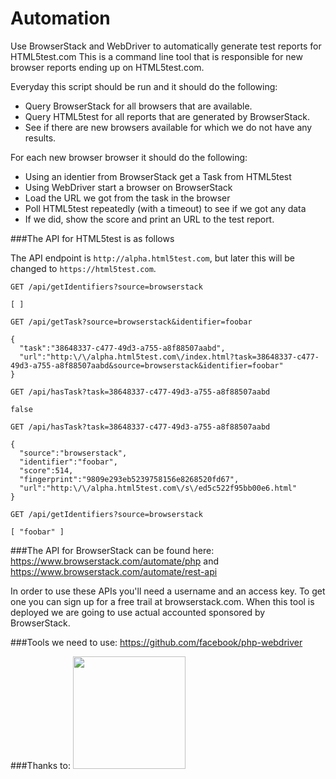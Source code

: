 # Automation
Use BrowserStack and WebDriver to automatically generate test reports for HTML5test.com
This is a command line tool that is responsible for new browser reports ending up on HTML5test.com. 

Everyday this script should be run and it should do the following:

* Query BrowserStack for all browsers that are available.
* Query HTML5test for all reports that are generated by BrowserStack.
* See if there are new browsers available for which we do not have any results.
 
For each new browser browser it should do the following:

* Using an identier from BrowserStack get a Task from HTML5test
* Using WebDriver start a browser on BrowserStack 
* Load the URL we got from the task in the browser
* Poll HTML5test repeatedly (with a timeout) to see if we got any data
* If we did, show the score and print an URL to the test report.



###The API for HTML5test is as follows

The API endpoint is `http://alpha.html5test.com`, but later this will be changed to `https://html5test.com`.

````
GET /api/getIdentifiers?source=browserstack

[ ]
````

````
GET /api/getTask?source=browserstack&identifier=foobar

{
  "task":"38648337-c477-49d3-a755-a8f88507aabd",
  "url":"http:\/\/alpha.html5test.com\/index.html?task=38648337-c477-49d3-a755-a8f88507aabd&source=browserstack&identifier=foobar"
}
````

````
GET /api/hasTask?task=38648337-c477-49d3-a755-a8f88507aabd

false
````

````
GET /api/hasTask?task=38648337-c477-49d3-a755-a8f88507aabd

{
  "source":"browserstack",
  "identifier":"foobar",
  "score":514,
  "fingerprint":"9809e293eb5239758156e8268520fd67",
  "url":"http:\/\/alpha.html5test.com\/s\/ed5c522f95bb00e6.html"
}
````

````
GET /api/getIdentifiers?source=browserstack

[ "foobar" ]
````

###The API for BrowserStack can be found here:
https://www.browserstack.com/automate/php and 
https://www.browserstack.com/automate/rest-api

In order to use these APIs you'll need a username and an access key. To get one you can sign up for a free trail at browserstack.com. When this tool is deployed we are going to use actual accounted sponsored by BrowserStack.

###Tools we need to use:
https://github.com/facebook/php-webdriver


###Thanks to:
<a href="https://www.browserstack.com"><img src="https://html5te.st/assets/browserstack.svg" width="180"></a>
